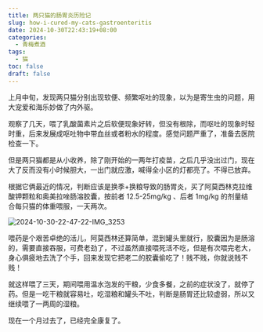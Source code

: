 ```yaml
---
title: 两只猫的肠胃炎历险记
slug: how-i-cured-my-cats-gastroenteritis
date: 2024-10-30T22:43:19+08:00
categories:
  - 青梅煮酒
tags:
  - 猫
toc: false
draft: false
---
```


上月中旬，发现两只猫分别出现软便、频繁呕吐的现象，以为是寄生虫的问题，用大宠爱和海乐妙做了内外驱。

观察了几天，喂了乳酸菌素片之后软便现象好转，但没有根除，而呕吐的现象时轻时重，后来发展成呕吐物中带血丝或者粉水的程度。感觉问题严重了，准备去医院检查一下。

但是两只猫都是从小收养，除了刚开始的一两年打疫苗，之后几乎没出过门，现在大了反而没有小时候胆大，一出门就应激，喊得全小区的灯都亮了。不得已放弃。

根据它俩最近的情况，判断应该是换季+换粮导致的肠胃炎，买了阿莫西林克拉维酸钾颗粒和奥美拉唑肠溶胶囊，按前者 12.5-25mg/kg 、后者 1mg/kg 的剂量结合每只猫的体重喂服，一天两次。

![2024-10-30-22-47-22-IMG_3253](https://raw.githubusercontent.com/xbot/image-hosting/master/blog/2024-10-30-22-47-22-IMG_3253.jpeg)

喂药是个艰苦卓绝的活儿，阿莫西林还算简单，混到罐头里就行，胶囊因为是肠溶的，需要直接吞服，可费老劲了，不过虽然直接喂死活不吃，但是有次喂完老大，身心俱疲地去洗了个手，回来发现它把老二的胶囊偷吃了！贱不贱，你就说贱不贱！

就这样喂了三天，期间喂用温水泡发的干粮，少食多餐，之前的症状没了，就停了药。但是一吃干粮就容易吐，吃湿粮和罐头不吐，判断是肠胃还比较虚弱，所以又继续喂了一两周的湿粮。

现在一个月过去了，已经完全康复了。